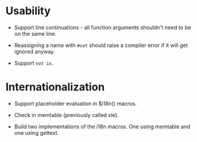 # Usability #

  * Support line continuations - all function arguments shouldn't need to be on the same line.

  * Reassigning a name with `#set` should raise a compiler error if it will get ignored anyway.

  * Support `not in`.


# Internationalization #

  * Support placeholder evaluation in $i18n() macros.

  * Check in memtable (previously called xle).

  * Build two implementations of the i18n macros. One using memtable and one using gettext.

